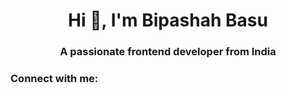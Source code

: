 <h1 align="center">Hi 👋, I'm Bipashah Basu</h1>
<h3 align="center">A passionate frontend developer from India</h3>

<h3 align="left">Connect with me:</h3>
<p align="left">
</p>
